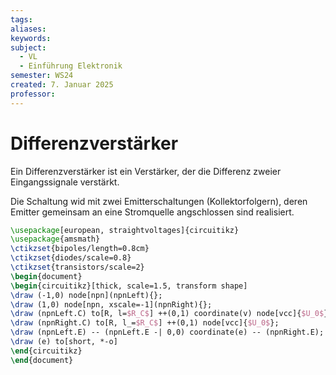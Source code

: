 ```yaml
---
tags: 
aliases: 
keywords: 
subject:
  - VL
  - Einführung Elektronik
semester: WS24
created: 7. Januar 2025
professor:
---
```

 

# Differenzverstärker

Ein Differenzverstärker ist ein Verstärker, der die Differenz zweier Eingangssignale verstärkt. 

Die Schaltung wid mit zwei Emitterschaltungen (Kollektorfolgern), deren Emitter gemeinsam an eine Stromquelle angschlossen sind realisiert.

```tikz
\usepackage[european, straightvoltages]{circuitikz}
\usepackage{amsmath}
\ctikzset{bipoles/length=0.8cm}
\ctikzset{diodes/scale=0.8}
\ctikzset{transistors/scale=2}
\begin{document}
\begin{circuitikz}[thick, scale=1.5, transform shape]
\draw (-1,0) node[npn](npnLeft){};
\draw (1,0) node[npn, xscale=-1](npnRight){};
\draw (npnLeft.C) to[R, l=$R_C$] ++(0,1) coordinate(v) node[vcc]{$U_0$};
\draw (npnRight.C) to[R, l_=$R_C$] ++(0,1) node[vcc]{$U_0$};
\draw (npnLeft.E) -- (npnLeft.E -| 0,0) coordinate(e) -- (npnRight.E);
\draw (e) to[short, *-o]
\end{circuitikz}
\end{document}
```